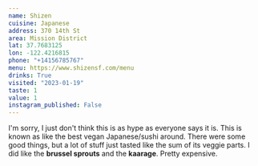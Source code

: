 ```yaml
---
name: Shizen
cuisine: Japanese
address: 370 14th St
area: Mission District
lat: 37.7683125
lon: -122.4216815
phone: "+14156785767"
menu: https://www.shizensf.com/menu
drinks: True
visited: "2023-01-19"
taste: 1
value: 1
instagram_published: False
---
```


I'm sorry, I just don't think this is as hype as everyone says it is. This is known as like the best vegan Japanese/sushi around. There were some good things, but a lot of stuff just tasted like the sum of its veggie parts. I did like the **brussel sprouts** and the **kaarage**. Pretty expensive.

